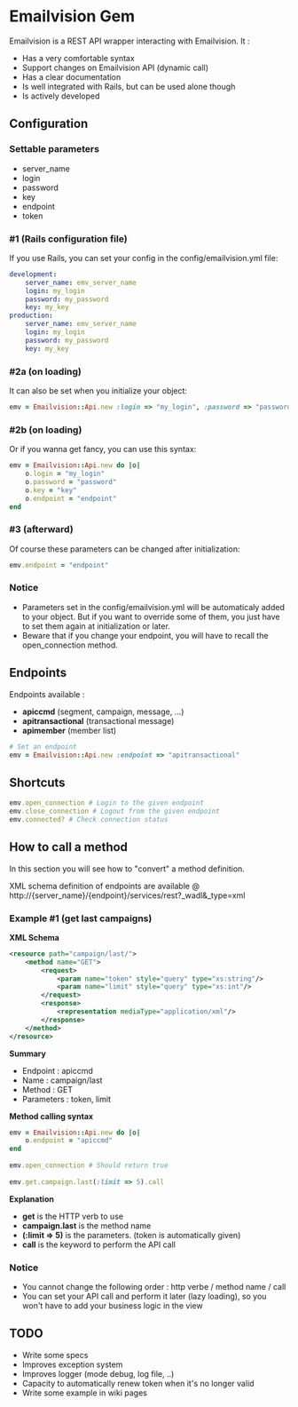 Emailvision Gem
===============

Emailvision is a REST API wrapper interacting with Emailvision. It :

* Has a very comfortable syntax
* Support changes on Emailvision API (dynamic call)
* Has a clear documentation
* Is well integrated with Rails, but can be used alone though
* Is actively developed

Configuration
-------------

### Settable parameters
 * server_name
 * login
 * password
 * key
 * endpoint
 * token

### #1 (Rails configuration file)
If you use Rails, you can set your config in the config/emailvision.yml file:

```yaml
development:
	server_name: emv_server_name
	login: my_login
	password: my_password
	key: my_key
production:
	server_name: emv_server_name
	login: my_login
	password: my_password
	key: my_key
```	

### #2a (on loading)
It can also be set when you initialize your object:

```ruby
emv = Emailvision::Api.new :login => "my_login", :password => "password", :key => "key", :endpoint => "endpoint"
```

### #2b (on loading)
Or if you wanna get fancy, you can use this syntax:

```ruby
emv = Emailvision::Api.new do |o|
	o.login = "my_login"
	o.password = "password"
	o.key = "key"
	o.endpoint = "endpoint"
end
```

### #3 (afterward)
Of course these parameters can be changed after initialization:

```ruby
emv.endpoint = "endpoint"
```

### Notice
 * Parameters set in the config/emailvision.yml will be automaticaly added to your object.
   But if you want to override some of them, you just have to set them again at initialization or later.
 * Beware that if you change your endpoint, you will have to recall the open_connection method.


Endpoints
---------

Endpoints available :

 * <b>apiccmd</b> (segment, campaign, message, ...)
 * <b>apitransactional</b> (transactional message)
 * <b>apimember</b> (member list)

```ruby
# Set an endpoint
emv = Emailvision::Api.new :endpoint => "apitransactional"
```
 
Shortcuts
---------

```ruby
emv.open_connection # Login to the given endpoint
emv.close_connection # Logout from the given endpoint
emv.connected? # Check connection status
```

How to call a method
--------------------

In this section you will see how to "convert" a method definition.

XML schema definition of endpoints are available @ http://{server_name}/{endpoint}/services/rest?_wadl&_type=xml

### Example #1 (get last campaigns)

<b>XML Schema</b>

```xml
<resource path="campaign/last/">
	<method name="GET">
		<request>
			<param name="token" style="query" type="xs:string"/>
			<param name="limit" style="query" type="xs:int"/>
		</request>
		<response>
			<representation mediaType="application/xml"/>
		</response>
	</method>
</resource>
```

<b>Summary</b>

 * Endpoint : apiccmd
 * Name : campaign/last
 * Method : GET
 * Parameters : token, limit

<b>Method calling syntax</b>

```ruby
emv = Emailvision::Api.new do |o|
	o.endpoint = "apiccmd"
end
 
emv.open_connection # Should return true
 
emv.get.campaign.last(:limit => 5).call
```

<b>Explanation</b>

 * <b>get</b> is the HTTP verb to use
 * <b>campaign.last</b> is the method name
 * <b>(:limit => 5)</b> is the parameters. (token is automatically given)
 * <b>call</b> is the keyword to perform the API call
 
### Notice

 * You cannot change the following order : http verbe / method name / call
 * You can set your API call and perform it later (lazy loading),
   so you won't have to add your business logic in the view
   
TODO
----

 * Write some specs
 * Improves exception system
 * Improves logger (mode debug, log file, ..)
 * Capacity to automatically renew token when it's no longer valid
 * Write some example in wiki pages